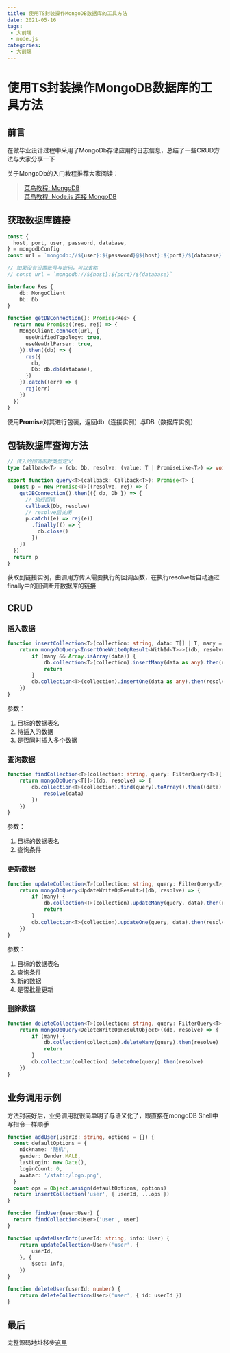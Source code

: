 ```yaml
---
title: 使用TS封装操作MongoDB数据库的工具方法
date: 2021-05-16
tags:
 - 大前端
 - node.js
categories:
 - 大前端
---
```

# 使用TS封装操作MongoDB数据库的工具方法
## 前言
在做毕业设计过程中采用了MongoDb存储应用的日志信息，总结了一些CRUD方法与大家分享一下

关于MongoDb的入门教程推荐大家阅读：
>[菜鸟教程: MongoDB](https://www.runoob.com/mongodb/mongodb-tutorial.html)<br>
[菜鸟教程: Node.js 连接 MongoDB](https://www.runoob.com/nodejs/nodejs-mongodb.html)

## 获取数据库链接
```ts
const {
  host, port, user, password, database,
} = mongodbConfig
const url = `mongodb://${user}:${password}@${host}:${port}/${database}`

// 如果没有设置账号与密码，可以省略
// const url = `mongodb://${host}:${port}/${database}`

interface Res {
    db: MongoClient
    Db: Db
}

function getDBConnection(): Promise<Res> {
  return new Promise((res, rej) => {
    MongoClient.connect(url, {
      useUnifiedTopology: true,
      useNewUrlParser: true,
    }).then((db) => {
      res({
        db,
        Db: db.db(database),
      })
    }).catch((err) => {
      rej(err)
    })
  })
}
```

使用**Promise**对其进行包装，返回db（连接实例）与DB（数据库实例）

## 包装数据库查询方法
```ts
// 传入的回调函数类型定义
type Callback<T> = (db: Db, resolve: (value: T | PromiseLike<T>) => void) => void

export function query<T>(callback: Callback<T>): Promise<T> {
  const p = new Promise<T>((resolve, rej) => {
    getDBConnection().then(({ db, Db }) => {
      // 执行回调
      callback(Db, resolve)
      // resolve后关闭
      p.catch((e) => rej(e))
        .finally(() => {
          db.close()
        })
    })
  })
  return p
}
```

获取到链接实例，由调用方传入需要执行的回调函数，在执行resolve后自动通过finally中的回调断开数据库的链接

## CRUD
### 插入数据
```ts
function insertCollection<T>(collection: string, data: T[] | T, many = false){
    return mongoDbQuery<InsertOneWriteOpResult<WithId<T>>>((db, resolve) => {
        if (many && Array.isArray(data)) {
            db.collection<T>(collection).insertMany(data as any).then(resolve as any)
            return
        }
        db.collection<T>(collection).insertOne(data as any).then(resolve)
    })
}
```
参数：
1. 目标的数据表名
2. 待插入的数据
3. 是否同时插入多个数据

### 查询数据
```ts
function findCollection<T>(collection: string, query: FilterQuery<T>){
    return mongoDbQuery<T[]>((db, resolve) => {
        db.collection<T>(collection).find(query).toArray().then((data) => {
            resolve(data)
        })
    })
}
```
参数：
1. 目标的数据表名
2. 查询条件

### 更新数据
```ts
function updateCollection<T>(collection: string, query: FilterQuery<T>, data: UpdateQuery<T> | Partial<T>, many = false){
    return mongoDbQuery<UpdateWriteOpResult>((db, resolve) => {
        if (many) {
            db.collection<T>(collection).updateMany(query, data).then(resolve)
            return
        }
        db.collection<T>(collection).updateOne(query, data).then(resolve)
    })
}
```
参数：
1. 目标的数据表名
2. 查询条件
3. 新的数据
4. 是否批量更新

### 删除数据
```ts
function deleteCollection<T>(collection: string, query: FilterQuery<T>, many = false) {
    return mongoDbQuery<DeleteWriteOpResultObject>((db, resolve) => {
        if (many) {
            db.collection(collection).deleteMany(query).then(resolve)
            return
        }
        db.collection(collection).deleteOne(query).then(resolve)
    })
}
```
## 业务调用示例
方法封装好后，业务调用就很简单明了与语义化了，跟直接在mongoDB Shell中写指令一样顺手
```ts
function addUser(userId: string, options = {}) {
  const defaultOptions = {
    nickname: '随机',
    gender: Gender.MALE,
    lastLogin: new Date(),
    loginCount: 0,
    avatar: '/static/logo.png',
  }
  const ops = Object.assign(defaultOptions, options)
  return insertCollection('user', { userId, ...ops })
}

function findUser(user:User) {
  return findCollection<User>('user', user)
}

function updateUserInfo(userId: string, info: User) {
    return updateCollection<User>('user', {
        userId,
    }, {
        $set: info,
    })
}

function deleteUser(userId: number) {
    return deleteCollection<User>('user', { id: userId })
}
```

## 最后
完整源码地址移步[这里](https://github.com/ATQQ/node-server/blob/master/src/lib/dbConnect/mongodb.ts)

